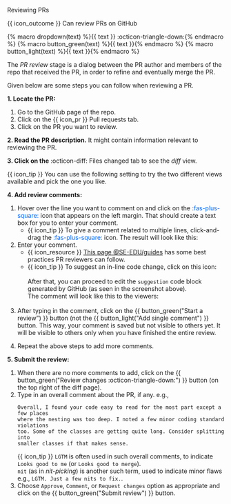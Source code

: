 <span id="title">Reviewing PRs</span>

<span id="prereqs"></span>

<span id="outcomes">{{ icon_outcome }} Can review PRs on GitHub</span>

{% macro dropdown(text) %}<span class="btn btn-light border">{{ text }} :octicon-triangle-down:</span>{% endmacro %}
{% macro button_green(text) %}<span class="btn btn-success ps-1 pe-1 pb-0 pt-0">{{ text }}</span>{% endmacro %}
{% macro button_light(text) %}<span class="btn btn-light ps-1 pe-1 pb-0 pt-0 border">{{ text }}</span>{% endmacro %}

<div id="body">

The _PR review_ stage is a dialog between the PR author and members of the repo that received the PR, in order to refine and eventually merge the PR.

Given below are some steps you can follow when reviewing a PR.

**1. Locate the PR:**
1. Go to the GitHub page of the repo.
1. Click on the <span class="tab">{{ icon_pr }} Pull requests</span> tab.
1. Click on the PR you want to review.

**2. Read the PR description.** It might contain information relevant to reviewing the PR.

**3. Click on the** <span class="tab">:octicon-diff: Files changed</span> tab to see the _diff_ view.

<div class="indented-level1">

{{ icon_tip }} You can use the following setting to try the two different views available and pick the one you like.<br>
<pic src="images/splitVsUnifiedDiffView.png"/>
</div>


**4. Add review comments:**
1. Hover over the line you want to comment on and click on the <span style="color:#0066ff">:fas-plus-square:</span> icon that appears on the left margin. That should create a text box for you to enter your comment.
   * {{ icon_tip }} To give a comment related to multiple lines, click-and-drag the <span style="color:#0066ff">:fas-plus-square:</span> icon. The result will look like this:<br>
     <pic eager src="images/addCommentForMultipleLines.png"/>
1. Enter your comment.<br>
   * {{ icon_resource }} [This page @SE-EDU/guides](https://se-education.org/guides/guidelines/PRs-reviewing.html) has some best practices PR reviewers can follow.
   * {{ icon_tip }} To suggest an in-line code change, click on this icon:<br>
     <pic eager src="images/giveInlineSuggestion.png"/><br>
     After that, you can proceed to edit the `suggestion` code block generated by GitHub (as seen in the screenshot above).<br>
     The comment will look like this to the viewers:<br>
     <pic eager src="images/giveInlineSuggestionPreview.png"/><br>
1. After typing in the comment, click on the {{ button_green("Start a review") }} button (not the {{ button_light("Add single comment") }} button. This way, your comment is saved but not visible to others yet. It will be visible to others only when you have finished the entire review.<br>
   <pic eager src="images/addComment.png" width="800" />
   <p/>
1. Repeat the above steps to add more comments.

**5. Submit the review:**<br>
   <pic eager src="images/submitReview.png" width="500" />
   <p/>

1. When there are no more comments to add, click on the {{ button_green("Review changes :octicon-triangle-down:") }} button (on the top right of the diff page).
1. Type in an overall comment about the PR, if any. e.g.,
   ```{.no-line-numbers}
   Overall, I found your code easy to read for the most part except a few places
   where the nesting was too deep. I noted a few minor coding standard violations
   too. Some of the classes are getting quite long. Consider splitting into
   smaller classes if that makes sense.
   ```
   {{ icon_tip }} `LGTM` is often used in such overall comments, to indicate `Looks good to me` (or `Looks good to merge`).<br>
   `nit` (as in _nit-picking_) is another such term, used to indicate minor flaws e.g., `LGTM. Just a few nits to fix.`.
1. Choose `Approve`, `Comment`, or `Request changes` option as appropriate and click on the {{ button_green("Submit review") }} button.

</div>

<div id="extras">
 <include src="resourcesPanel.md" boilerplate/>
</div>
